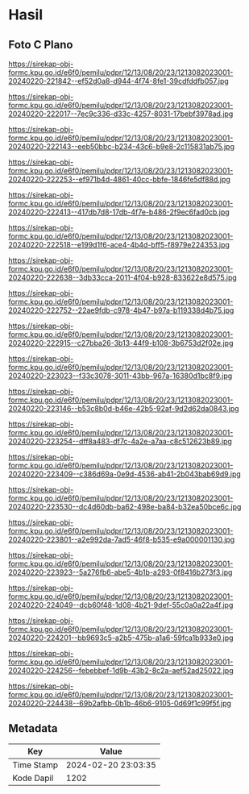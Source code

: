 # Hasil

## Foto C Plano

https://sirekap-obj-formc.kpu.go.id/e6f0/pemilu/pdpr/12/13/08/20/23/1213082023001-20240220-221842--ef52d0a8-d944-4f74-8fe1-39cdfddfb057.jpg

https://sirekap-obj-formc.kpu.go.id/e6f0/pemilu/pdpr/12/13/08/20/23/1213082023001-20240220-222017--7ec9c336-d33c-4257-8031-17bebf3978ad.jpg

https://sirekap-obj-formc.kpu.go.id/e6f0/pemilu/pdpr/12/13/08/20/23/1213082023001-20240220-222143--eeb50bbc-b234-43c6-b9e8-2c115831ab75.jpg

https://sirekap-obj-formc.kpu.go.id/e6f0/pemilu/pdpr/12/13/08/20/23/1213082023001-20240220-222253--ef971b4d-4861-40cc-bbfe-1846fe5df88d.jpg

https://sirekap-obj-formc.kpu.go.id/e6f0/pemilu/pdpr/12/13/08/20/23/1213082023001-20240220-222413--417db7d8-17db-4f7e-b486-2f9ec6fad0cb.jpg

https://sirekap-obj-formc.kpu.go.id/e6f0/pemilu/pdpr/12/13/08/20/23/1213082023001-20240220-222518--e199d1f6-ace4-4b4d-bff5-f8979e224353.jpg

https://sirekap-obj-formc.kpu.go.id/e6f0/pemilu/pdpr/12/13/08/20/23/1213082023001-20240220-222638--3db33cca-2011-4f04-b928-833622e8d575.jpg

https://sirekap-obj-formc.kpu.go.id/e6f0/pemilu/pdpr/12/13/08/20/23/1213082023001-20240220-222752--22ae9fdb-c978-4b47-b97a-b119338d4b75.jpg

https://sirekap-obj-formc.kpu.go.id/e6f0/pemilu/pdpr/12/13/08/20/23/1213082023001-20240220-222915--c27bba26-3b13-44f9-b108-3b6753d2f02e.jpg

https://sirekap-obj-formc.kpu.go.id/e6f0/pemilu/pdpr/12/13/08/20/23/1213082023001-20240220-223023--f33c3078-3011-43bb-967a-16380d1bc8f9.jpg

https://sirekap-obj-formc.kpu.go.id/e6f0/pemilu/pdpr/12/13/08/20/23/1213082023001-20240220-223146--b53c8b0d-b46e-42b5-92af-9d2d62da0843.jpg

https://sirekap-obj-formc.kpu.go.id/e6f0/pemilu/pdpr/12/13/08/20/23/1213082023001-20240220-223254--dff8a483-df7c-4a2e-a7aa-c8c512623b89.jpg

https://sirekap-obj-formc.kpu.go.id/e6f0/pemilu/pdpr/12/13/08/20/23/1213082023001-20240220-223409--c386d69a-0e9d-4536-ab41-2b043bab69d9.jpg

https://sirekap-obj-formc.kpu.go.id/e6f0/pemilu/pdpr/12/13/08/20/23/1213082023001-20240220-223530--dc4d60db-ba62-498e-ba84-b32ea50bce6c.jpg

https://sirekap-obj-formc.kpu.go.id/e6f0/pemilu/pdpr/12/13/08/20/23/1213082023001-20240220-223801--a2e992da-7ad5-46f8-b535-e9a000001130.jpg

https://sirekap-obj-formc.kpu.go.id/e6f0/pemilu/pdpr/12/13/08/20/23/1213082023001-20240220-223923--5a276fb6-abe5-4b1b-a293-0f8416b273f3.jpg

https://sirekap-obj-formc.kpu.go.id/e6f0/pemilu/pdpr/12/13/08/20/23/1213082023001-20240220-224049--dcb60f48-1d08-4b21-9def-55c0a0a22a4f.jpg

https://sirekap-obj-formc.kpu.go.id/e6f0/pemilu/pdpr/12/13/08/20/23/1213082023001-20240220-224201--bb9693c5-a2b5-475b-a1a6-59fca1b933e0.jpg

https://sirekap-obj-formc.kpu.go.id/e6f0/pemilu/pdpr/12/13/08/20/23/1213082023001-20240220-224256--febebbef-1d9b-43b2-8c2a-aef52ad25022.jpg

https://sirekap-obj-formc.kpu.go.id/e6f0/pemilu/pdpr/12/13/08/20/23/1213082023001-20240220-224438--69b2afbb-0b1b-46b6-9105-0d69f1c99f5f.jpg


## Metadata

| Key        | Value               |
| ---------- | ------------------- |
| Time Stamp | 2024-02-20 23:03:35 |
| Kode Dapil | 1202                |



